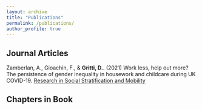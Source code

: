 ```yaml
---
layout: archive
title: "Publications"
permalink: /publications/
author_profile: true
---
```


## Journal Articles

Zamberlan, A., Gioachin, F., & **Gritti, D.**. (2021) Work less, help out more? The persistence of gender inequality in housework and childcare during UK COVID-19. [Research in Social Stratification and Mobility](https://www.sciencedirect.com/science/article/pii/S0276562421000032) 


## Chapters in Book
